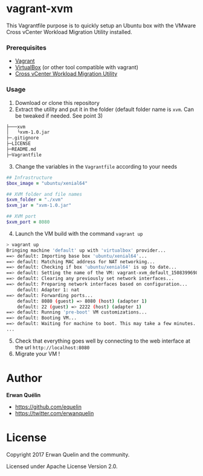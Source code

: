 # vagrant-xvm

This Vagrantfile purpose is to quickly setup an Ubuntu box with the VMware Cross vCenter Workload Migration Utility installed.

### Prerequisites

- [Vagrant](https://www.vagrantup.com/)
- [VirtualBox](https://www.virtualbox.org/) (or other tool compatible with vagrant)
- [Cross vCenter Workload Migration Utility](https://labs.vmware.com/flings/cross-vcenter-workload-migration-utility#summary)

### Usage

1. Download or clone this repository
2. Extract the utility and put it in the folder (default folder name is `xvm`. Can be tweaked if needed. See point 3)

```Bash
├───xvm
│   └xvm-1.0.jar
├─.gitignore
├─LICENSE
├─README.md
├─Vagrantfile
```

3. Change the variables in the `Vagrantfile` according to your needs

```Ruby
## Infrastructure
$box_image = "ubuntu/xenial64"

## XVM folder and file names
$xvm_folder = "./xvm"
$xvm_jar = "xvm-1.0.jar"

## XVM port
$xvm_port = 8080
```

4. Launch the VM build with the command `vagrant up`

```Bash
> vagrant up
Bringing machine 'default' up with 'virtualbox' provider...
==> default: Importing base box 'ubuntu/xenial64'...
==> default: Matching MAC address for NAT networking...
==> default: Checking if box 'ubuntu/xenial64' is up to date...
==> default: Setting the name of the VM: vagrant-xvm_default_1508399698618_92030
==> default: Clearing any previously set network interfaces...
==> default: Preparing network interfaces based on configuration...
    default: Adapter 1: nat
==> default: Forwarding ports...
    default: 8080 (guest) => 8080 (host) (adapter 1)
    default: 22 (guest) => 2222 (host) (adapter 1)
==> default: Running 'pre-boot' VM customizations...
==> default: Booting VM...
==> default: Waiting for machine to boot. This may take a few minutes...
...
```

5. Check that everything goes well by connecting to the web interface at the url `http://localhost:8080`
6. Migrate your VM !

# Author

**Erwan Quélin**
- <https://github.com/equelin>
- <https://twitter.com/erwanquelin>

# License

Copyright 2017 Erwan Quelin and the community.

Licensed under Apache License Version 2.0.